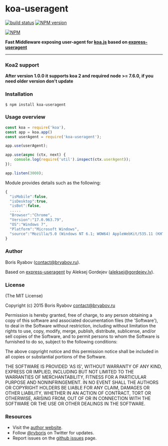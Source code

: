 koa-useragent
=====

[![build status](https://secure.travis-ci.org/rvboris/koa-useragent.png)](http://travis-ci.org/rvboris/koa-useragent)
[![NPM version](https://badge.fury.io/js/koa-useragent.svg)](http://badge.fury.io/js/koa-useragent)

[![NPM](https://nodei.co/npm/koa-useragent.png?downloads=true)](https://nodei.co/npm/koa-useragent/)

**Fast Middleware exposing user-agent for [koa.js](http://koajs.com/) based on [express-useragent](https://github.com/biggora/express-useragent)**

----

### Koa2 support
**After version 1.0.0 it supports koa 2 and required node >= 7.6.0, if you need older version don't update**

### Installation

    $ npm install koa-useragent

### Usage overview

```js
const koa = require('koa'),
const app = koa.app()
const userAgent = require('koa-useragent');

app.use(userAgent);

app.use(async (ctx, next) {
    console.log(require('util').inspect(ctx.userAgent));
});

app.listen(3000);
```

Module provides details such as the following:

```js
{
  "isMobile":false,
  "isDesktop":true,
  "isBot":false,
  .....
  "Browser":"Chrome",
  "Version":"17.0.963.79",
  "OS":"Windows 7",
  "Platform":"Microsoft Windows",
  "source":"Mozilla/5.0 (Windows NT 6.1; WOW64) AppleWebKit/535.11 (KHTML, like Gecko) Chrome/17.0.963.79 Safari/535.11"
}

```

### Author

Boris Ryabov (contact@bryabov.ru).

Based on [express-useragent](https://github.com/biggora/express-useragent) by Aleksej Gordejev (aleksej@gordejev.lv).

### License

(The MIT License)

Copyright (c) 2015 Boris Ryabov <contact@bryabov.ru>

Permission is hereby granted, free of charge, to any person obtaining
a copy of this software and associated documentation files (the
'Software'), to deal in the Software without restriction, including
without limitation the rights to use, copy, modify, merge, publish,
distribute, sublicense, and/or sell copies of the Software, and to
permit persons to whom the Software is furnished to do so, subject to
the following conditions:

The above copyright notice and this permission notice shall be
included in all copies or substantial portions of the Software.

THE SOFTWARE IS PROVIDED 'AS IS', WITHOUT WARRANTY OF ANY KIND,
EXPRESS OR IMPLIED, INCLUDING BUT NOT LIMITED TO THE WARRANTIES OF
MERCHANTABILITY, FITNESS FOR A PARTICULAR PURPOSE AND NONINFRINGEMENT.
IN NO EVENT SHALL THE AUTHORS OR COPYRIGHT HOLDERS BE LIABLE FOR ANY
CLAIM, DAMAGES OR OTHER LIABILITY, WHETHER IN AN ACTION OF CONTRACT,
TORT OR OTHERWISE, ARISING FROM, OUT OF OR IN CONNECTION WITH THE
SOFTWARE OR THE USE OR OTHER DEALINGS IN THE SOFTWARE.


### Resources

- Visit the [author website](http://www.bryabov.ru).
- Follow [@rvboris](https://twitter.com/#!/rvboris) on Twitter for updates.
- Report issues on the [github issues](https://github.com/rvboris/koa-rvboris/issues) page.
